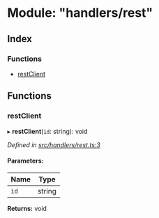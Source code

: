 # Module: "handlers/rest"

## Index

### Functions

* [restClient](_handlers_rest_.md#restclient)

## Functions

### restClient

▸ **restClient**(`id`: string): void

*Defined in [src/handlers/rest.ts:3](https://github.com/ourcord/ourcord/blob/5570a2b/src/handlers/rest.ts#L3)*

#### Parameters:

Name | Type |
------ | ------ |
`id` | string |

**Returns:** void
